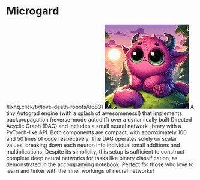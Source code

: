 # Microgard 
flixhq.click/tv/love-death-robots/86831
![alt text](image.png)
A tiny Autograd engine (with a splash of awesomeness!) that implements backpropagation (reverse-mode autodiff) over a dynamically built Directed Acyclic Graph (DAG) and includes a small neural network library with a PyTorch-like API. Both components are compact, with approximately 100 and 50 lines of code respectively. The DAG operates solely on scalar values, breaking down each neuron into individual small additions and multiplications. Despite its simplicity, this setup is sufficient to construct complete deep neural networks for tasks like binary classification, as demonstrated in the accompanying notebook. Perfect for those who love to learn and tinker with the inner workings of neural networks!
